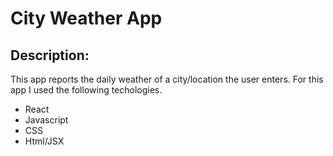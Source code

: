# City Weather App

## Description:

This app reports the daily weather of a city/location the user enters.
For this app I used the following techologies.

* React
* Javascript
* CSS
* Html/JSX


